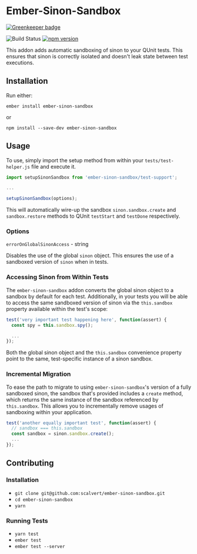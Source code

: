 # Ember-Sinon-Sandbox

[![Greenkeeper badge](https://badges.greenkeeper.io/scalvert/ember-sinon-sandbox.svg)](https://greenkeeper.io/)

![Build Status](https://api.travis-ci.org/scalvert/ember-sinon-sandbox.svg?branch=master)
[![npm version](https://badge.fury.io/js/ember-sinon-sandbox.svg)](https://badge.fury.io/js/ember-sinon-sandbox)

This addon adds automatic sandboxing of sinon to your QUnit tests. This ensures that sinon is correctly isolated and doesn't leak state between test executions.

## Installation

Run either:

```
ember install ember-sinon-sandbox
```

or

```
npm install --save-dev ember-sinon-sandbox
```

## Usage

To use, simply import the setup method from within your `tests/test-helper.js` file and execute it.

```js
import setupSinonSandbox from 'ember-sinon-sandbox/test-support';

...

setupSinonSandbox(options);
```

This will automatically wire-up the sandbox `sinon.sandbox.create` and `sandbox.restore` methods to QUnit `testStart` and `testDone` respectively.

### Options

`errorOnGlobalSinonAccess` - string

Disables the use of the global `sinon` object. This ensures the use of a sandboxed version of `sinon` when in tests. 

### Accessing Sinon from Within Tests

The `ember-sinon-sandbox` addon converts the global sinon object to a sandbox by default for each test. Additionally, in your tests you will be able to access the same sandboxed version of sinon via the `this.sandbox` property available within the test's scope:

```js
test('very important test happening here', function(assert) {
  const spy = this.sandbox.spy();

  ...
});
```

Both the global sinon object and the `this.sandbox` convenience property point to the same, test-specific instance of a sinon sandbox.

### Incremental Migration

To ease the path to migrate to using `ember-sinon-sandbox`'s version of a fully sandboxed sinon, the sandbox that's provided includes a `create` method, which returns the same instance of the sandbox referenced by `this.sandbox`. This allows you to incrementally remove usages of sandboxing within your application.

```js
test('another equally important test', function(assert) {
  // sandbox === this.sandbox
  const sandbox = sinon.sandbox.create();
  ...
});
```

## Contributing

### Installation

* `git clone git@github.com:scalvert/ember-sinon-sandbox.git`
* `cd ember-sinon-sandbox`
* `yarn`

### Running Tests

* `yarn test`
* `ember test`
* `ember test --server`
